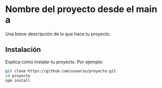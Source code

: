 # Nombre del proyecto desde el main a

Una breve descripción de lo que hace tu proyecto.

## Instalación

Explica cómo instalar tu proyecto. Por ejemplo:

```bash
git clone https://github.com/usuario/proyecto.git
cd proyecto
npm install
